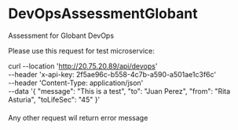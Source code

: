# DevOpsAssessmentGlobant
Assessment for Globant DevOps 

Please use this request for test microservice:

curl --location 'http://20.75.20.89/api/devops' \
--header 'x-api-key: 2f5ae96c-b558-4c7b-a590-a501ae1c3f6c' \
--header 'Content-Type: application/json' \
--data '{
  "message": "This is a test",
  "to": "Juan Perez",
  "from": "Rita Asturia",
  "toLifeSec": "45"
}'

####
Any other request wil return error message
